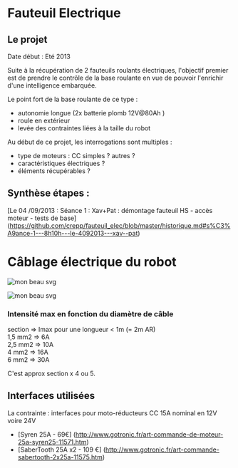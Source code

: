 # Fauteuil Electrique

## Le projet 

Date début : Eté 2013

Suite à la récupération de 2 fauteuils roulants électriques, l'objectif premier est de prendre le contrôle de la base roulante en vue de pouvoir l'enrichir d'une intelligence embarquée. 

Le point fort de la base roulante de ce type : 
* autonomie longue (2x batterie plomb 12V@80Ah )
* roule en extérieur
* levée des contraintes liées à la taille du robot

Au début de ce projet, les interrogations sont multiples : 
* type de moteurs : CC simples ? autres ? 
* caractéristiques électriques ? 
* éléments récupérables ? 

## Synthèse étapes : 
[Le 04 /09/2013 : Séance 1 : Xav+Pat : démontage fauteuil HS - accès moteur - tests de base] (https://github.com/crepp/fauteuil_elec/blob/master/historique.md#s%C3%A9ance-1---8h10h---le-4092013---xav--pat)



# Câblage électrique du robot

![mon beau svg](https://rawgithub.com/crepp/fauteuil_elec/master/cablage_elec.svg)



![mon beau svg](https://rawgithub.com/crepp/fauteuil_elec/master/test.svg)


### Intensité max en fonction du diamètre de câble 

section => Imax pour une longueur < 1m   (= 2m AR)  
1,5 mm2 => 6A  
2,5 mm2 => 10A  
4 mm2   => 16A  
6 mm2   => 30A  

C'est approx section x 4 ou 5.  


## Interfaces utilisées

La contrainte : interfaces pour moto-réducteurs CC 15A nominal en 12V voire 24V

* [Syren 25A - 69€] (http://www.gotronic.fr/art-commande-de-moteur-25a-syren25-11571.htm)
* [SaberTooth 25A x2 - 109 €] (http://www.gotronic.fr/art-commande-sabertooth-2x25a-11575.htm)
